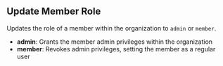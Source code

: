 ## Update Member Role

Updates the role of a member within the organization to `admin` or
`member`.

- **admin**: Grants the member admin privileges within the organization
- **member**: Revokes admin privileges, setting the member as a regular user
